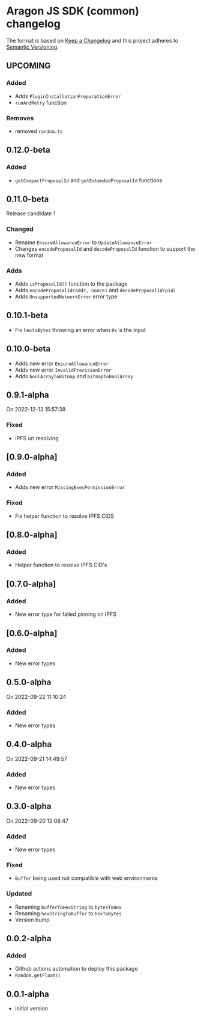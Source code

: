 # Aragon JS SDK (common) changelog

The format is based on [Keep a Changelog](http://keepachangelog.com/) and this project adheres to [Semantic Versioning](http://semver.org/).

<!--
TEMPLATE:
(Leave "## [UPCOMING]" first and describe the changes below it)

### Added
- Feature 1, 2, 3

### Changed
- Change 1, 2, 3

### Fixed
- Fix 1, 2, 3
-->
## UPCOMING
### Added
- Adds `PluginInstallationPreparationError`
- `runAndRetry` function
### Removes
- removed `random.ts`
## 0.12.0-beta
### Added
- `getCompactProposalId` and `getExtendedProposalId` functions
## 0.11.0-beta

Release candidate 1

### Changed
- Rename `EnsureAllowanceError` to `UpdateAllowanceError`
- Changes `encodeProposalId` and `decodeProposalId` function to support the new format

### Adds
- Adds `isProposalId()` function to the package
- Adds `encodeProposalId(addr, nonce)` and `decodeProposalId(pid)`
- Adds `UnsupportedNetworkError` error type

## 0.10.1-beta
- Fix `hextoBytes` throwing an error when `0x` is the input

## 0.10.0-beta
- Adds new error `EnsureAllowanceError`
- Adds new error `InvalidPrecisionError`
- Adds `boolArrayToBitmap` and `bitmapToBoolArray`

## 0.9.1-alpha
On 2022-12-13 15:57:38
### Fixed
- IPFS uri resolving

## [0.9.0-alpha]
### Added
- Adds new error `MissingExecPermissionError`

### Fixed
- Fix helper function to resolve IPFS CIDS

## [0.8.0-alpha]
### Added
- Helper function to resolve IPFS CID's

## [0.7.0-alpha]
### Added
- New error type for failed pinning on IPFS

## [0.6.0-alpha]
### Added
- New error types
## 0.5.0-alpha
On 2022-09-22 11:10:24
### Added
- New error types
## 0.4.0-alpha
On 2022-09-21 14:49:57
### Added
- New error types
## 0.3.0-alpha
On 2022-09-20 12:08:47 
### Added
- New error types
### Fixed
- `Buffer` being used not compatible with web environments
### Updated
- Renaming `bufferToHexString` to `bytesToHex`
- Renaming `hexStringToBuffer` to `hexToBytes`
- Version bump

## 0.0.2-alpha

### Added
- Github actions automation to deploy this package 
- `Random.getFloat()`

## 0.0.1-alpha

- Initial version
